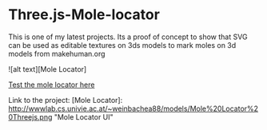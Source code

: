 # Three.js-Mole-locator
This is one of my latest projects. Its a proof of concept to show that SVG can be used as editable textures on 3ds models to mark moles on 3d models from makehuman.org

![alt text][Mole Locator]

[Test the mole locator here](http://wwwlab.cs.univie.ac.at/~weinbachea88/SelectBodyParts.html)


Link to the project:
[Mole Locator]: http://wwwlab.cs.univie.ac.at/~weinbachea88/models/Mole%20Locator%20Threejs.png "Mole Locator UI"
